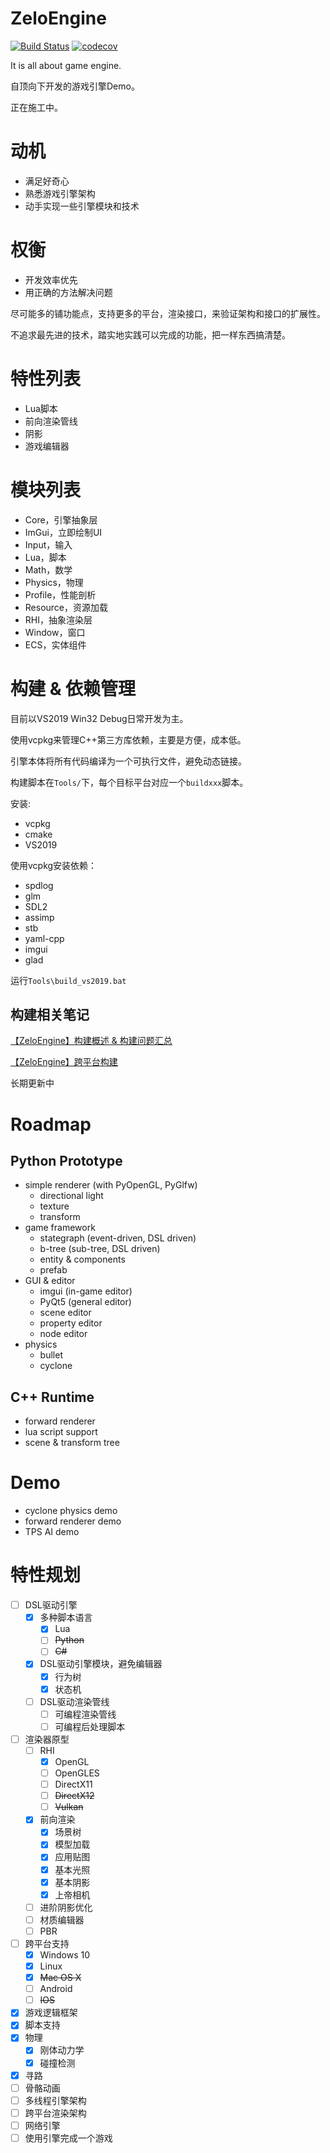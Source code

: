 # ZeloEngine

[![Build Status](https://travis-ci.org/gujans/travis-gtest-cmake-example.svg?branch=master)](https://travis-ci.org/gujans/travis-gtest-cmake-example) [![codecov](https://codecov.io/gh/gujans/travis-gtest-cmake-example/branch/master/graph/badge.svg)](https://codecov.io/gh/gujans/travis-gtest-cmake-example)

It is all about game engine.

自顶向下开发的游戏引擎Demo。

正在施工中。

# 动机

* 满足好奇心
* 熟悉游戏引擎架构
* 动手实现一些引擎模块和技术

# 权衡

* 开发效率优先
* 用正确的方法解决问题

尽可能多的铺功能点，支持更多的平台，渲染接口，来验证架构和接口的扩展性。

不追求最先进的技术，踏实地实践可以完成的功能，把一样东西搞清楚。

# 特性列表

* Lua脚本
* 前向渲染管线
* 阴影
* 游戏编辑器

# 模块列表

* Core，引擎抽象层
* ImGui，立即绘制UI
* Input，输入
* Lua，脚本
* Math，数学
* Physics，物理
* Profile，性能剖析
* Resource，资源加载
* RHI，抽象渲染层
* Window，窗口
* ECS，实体组件

# 构建 & 依赖管理

目前以VS2019 Win32 Debug日常开发为主。

使用vcpkg来管理C++第三方库依赖，主要是方便，成本低。

引擎本体将所有代码编译为一个可执行文件，避免动态链接。

构建脚本在`Tools/`下，每个目标平台对应一个`buildxxx`脚本。

安装:

* vcpkg
* cmake
* VS2019

使用vcpkg安装依赖：

* spdlog
* glm
* SDL2
* assimp
* stb
* yaml-cpp
* imgui
* glad

运行`Tools\build_vs2019.bat`

## 构建相关笔记

[【ZeloEngine】构建概述 & 构建问题汇总](https://blog.csdn.net/zolo_mario/article/details/117652524)

[【ZeloEngine】跨平台构建](https://blog.csdn.net/zolo_mario/article/details/118087054)

长期更新中

# Roadmap

## Python Prototype

* simple renderer (with PyOpenGL, PyGlfw)
    * directional light
    * texture
    * transform
* game framework
    * stategraph (event-driven, DSL driven)
    * b-tree (sub-tree, DSL driven)
    * entity & components
    * prefab
* GUI & editor
    * imgui (in-game editor)
    * PyQt5 (general editor)
    * scene editor
    * property editor
    * node editor
* physics
    * bullet
    * cyclone

## C++ Runtime

* forward renderer
* lua script support
* scene & transform tree

# Demo

* cyclone physics demo
* forward renderer demo
* TPS AI demo

# 特性规划

* [ ] DSL驱动引擎
    * [x] 多种脚本语言
        * [x] Lua
        * [ ] ~~Python~~
        * [ ] ~~C#~~
    * [x] DSL驱动引擎模块，避免编辑器
        * [x] 行为树
        * [x] 状态机
    * [ ] DSL驱动渲染管线
        * [ ] 可编程渲染管线
        * [ ] 可编程后处理脚本
* [ ] 渲染器原型
    * [ ] RHI
        * [x] OpenGL
        * [ ] OpenGLES
        * [ ] DirectX11
        * [ ] ~~DirectX12~~
        * [ ] ~~Vulkan~~
    * [x] 前向渲染
        * [x] 场景树
        * [x] 模型加载
        * [x] 应用贴图
        * [x] 基本光照
        * [x] 基本阴影
        * [x] 上帝相机
    * [ ] 进阶阴影优化
    * [ ] 材质编辑器
    * [ ] PBR
* [ ] 跨平台支持
    * [x] Windows 10
    * [x] Linux
    * [x] ~~Mac OS X~~
    * [ ] Android
    * [ ] ~~IOS~~
* [x] 游戏逻辑框架
* [x] 脚本支持
* [x] 物理
    * [x] 刚体动力学
    * [x] 碰撞检测
* [x] 寻路
* [ ] 骨骼动画  
* [ ] 多线程引擎架构
* [ ] 跨平台渲染架构
* [ ] 网络引擎
* [ ] 使用引擎完成一个游戏
